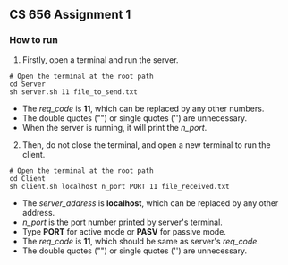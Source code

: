 ## CS 656 Assignment 1

### How to run

1. Firstly, open a terminal and run the server.

```shell
# Open the terminal at the root path
cd Server
sh server.sh 11 file_to_send.txt
```

- The *req_code* is **11**, which can be replaced by any other numbers.
- The  double quotes ("") or single quotes ('') are unnecessary.
- When the server is running, it will print the *n_port*.

2. Then, do not close the terminal, and open a new terminal to run the client.

```shell
# Open the terminal at the root path
cd Client
sh client.sh localhost n_port PORT 11 file_received.txt
```

- The *server_address* is **localhost**, which can be replaced by any other address.
- *n_port* is the port number printed by server's terminal.
- Type **PORT** for active mode or **PASV** for passive mode.
- The *req_code* is **11**, which should be same as server's *req_code*.
- The  double quotes ("") or single quotes ('') are unnecessary.
